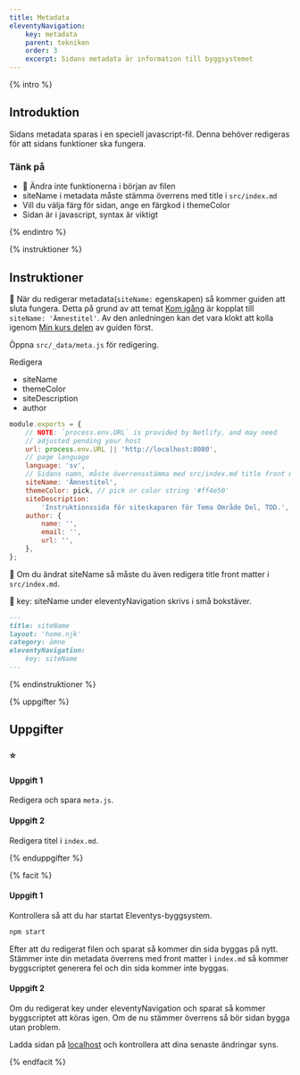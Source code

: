 ```yaml
---
title: Metadata
eleventyNavigation:
    key: metadata
    parent: tekniken
    order: 3
    excerpt: Sidans metadata är information till byggsystemet
---
```


{% intro %}

## Introduktion

Sidans metadata sparas i en speciell javascript-fil. Denna behöver redigeras för
att sidans funktioner ska fungera.

### Tänk på

-   🛑 Ändra inte funktionerna i början av filen
-   siteName i metadata måste stämma överrens med title i `src/index.md`
-   Vill du välja färg för sidan, ange en färgkod i themeColor
-   Sidan är i javascript, syntax är viktigt

{% endintro %}

{% instruktioner %}

## Instruktioner

🛑 När du redigerar metadata(`siteName:` egenskapen) så kommer guiden att sluta fungera.
Detta på grund av att temat [Kom igång](/kom-igang/) är kopplat till `siteName: 'Ämnestitel'`.
Av den anledningen kan det vara klokt att kolla igenom
[Min kurs delen](/kom-igang/min-kurs/) av guiden först.

Öppna `src/_data/meta.js` för redigering.

Redigera

-   siteName
-   themeColor
-   siteDescription
-   author

```js
module.exports = {
    // NOTE: `process.env.URL` is provided by Netlify, and may need
    // adjusted pending your host
    url: process.env.URL || 'http://localhost:8080',
    // page language
    language: 'sv',
    // Sidans namn, måste överrensstämma med src/index.md title front matter
    siteName: 'Ämnestitel',
    themeColor: pick, // pick or color string '#ff4e50'
    siteDescription:
        'Instruktionssida för siteskaparen för Tema Område Del, TOD.',
    author: {
        name: '',
        email: '',
        url: '',
    },
};
```

🛑 Om du ändrat siteName så måste du även redigera title front matter i `src/index.md`.

🛑 key: siteName under eleventyNavigation skrivs i små bokstäver.

```md
---
title: siteName
layout: 'home.njk'
category: ämne
eleventyNavigation:
    key: siteName
---
```

{% endinstruktioner %}

{% uppgifter %}

## Uppgifter

### ⭐

#### Uppgift 1

Redigera och spara `meta.js`.

#### Uppgift 2

Redigera titel i `index.md`.

{% enduppgifter %}

{% facit %}

#### Uppgift 1

Kontrollera så att du har startat Eleventys-byggsystem.

```bash
npm start
```

Efter att du redigerat filen och sparat så kommer din sida byggas på nytt.
Stämmer inte din metadata överrens med front matter i `index.md` så kommer byggscriptet
generera fel och din sida kommer inte byggas.

#### Uppgift 2

Om du redigerat key under eleventyNavigation och sparat så kommer byggscriptet
att köras igen. Om de nu stämmer överrens så bör sidan bygga utan problem.

Ladda sidan på [localhost](http://localhost:8080) och kontrollera att dina
senaste ändringar syns.

{% endfacit %}
